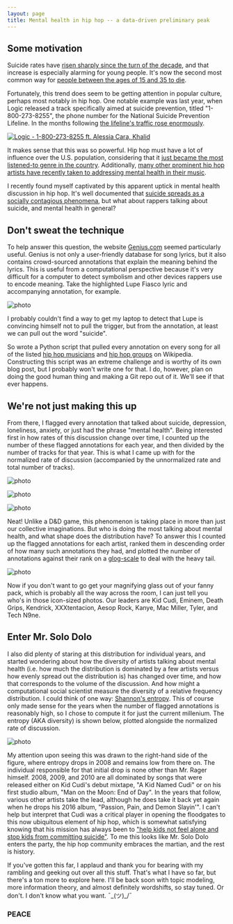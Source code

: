 ```yaml
---
layout: page
title: Mental health in hip hop -- a data-driven preliminary peak
---
```


## Some motivation

Suicide rates have [risen sharply since the turn of the decade](https://www.cdc.gov/vitalsigns/suicide/), and that increase is especially alarming for young people. It's now the second most common way for [people between the ages of 15 and 35 to die](https://www.cdc.gov/injury/wisqars/pdf/leading_causes_of_death_by_age_group_2015-a.pdf).

Fortunately, this trend does seem to be getting attention in popular culture, perhaps most notably in hip hop. One notable example was last year, when Logic released a track specifically aimed at suicide prevention, titled "1-800-273-8255", the phone number for the National Suicide Prevention Lifeline. In the months following [the lifeline's traffic rose enormously](https://www.teenvogue.com/story/logic-alessia-cara-song-drive-national-suicide-lifeline-calls). 

[![Logic - 1-800-273-8255 ft. Alessia Cara, Khalid](http://img.youtube.com/vi/Kb24RrHIbFk/0.jpg)](http://www.youtube.com/watch?v=Kb24RrHIbFk "Logic - 1-800-273-8255 ft. Alessia Cara, Khalid")

It makes sense that this was so powerful. Hip hop must have a lot of influence over the U.S. population, considering that it [just became the most listened-to genre in the country](https://www.forbes.com/sites/hughmcintyre/2017/07/17/hip-hoprb-has-now-become-the-dominant-genre-in-the-u-s-for-the-first-time/#437dba335383). Additionally, [many other prominent hip hop artists have recently taken to addressing mental health in their music](https://www.youtube.com/watch?v=3JTL5WgdDYk). 

I recently found myself captivated by this apparent uptick in mental health discussion in hip hop. It's well documented that [suicide spreads as a socially contagious phenomena](https://www.ncbi.nlm.nih.gov/books/NBK207262/), but what about rappers talking about suicide, and mental health in general?

## Don't sweat the technique

To help answer this question, the website [Genius.com](www.genius.com) seemed particularly useful. Genius is not only a user-friendly database for song lyrics, but it also contains crowd-sourced annotations that explain the meaning behind the lyrics. This is useful from a computational perspective because it's very difficult for a computer to detect symbolism and other devices rappers use to encode meaning. Take the highlighted Lupe Fiasco lyric and accompanying annotation, for example. 

![photo](https://uvm.edu/~bfemery/mental_health_rappers/lupe_annote.png)

I probably couldn't find a way to get my laptop to detect that Lupe is convincing himself not to pull the trigger, but from the annotation, at least we can pull out the word "suicide".

So wrote a Python script that pulled every annotation on every song for all of the listed [hip hop musicians](https://en.wikipedia.org/wiki/List_of_hip_hop_musicians) and [hip hop groups](https://en.wikipedia.org/wiki/List_of_hip_hop_groups) on Wikipedia. Constructing this script was an extreme challenge and is worthy of its own blog post, but I probably won't write one for that. I do, however, plan on doing the good human thing and making a Git repo out of it. We'll see if that ever happens.

## We're not just making this up

From there, I flagged every annotation that talked about suicide, depression, loneliness, anxiety, or just had the phrase "mental health". Being interested first in how rates of this discussion change over time, I counted up the number of these flagged annotations for each year, and then divided by the number of tracks for that year. This is what I came up with for the normalized rate of discussion (accompanied by the unnormalized rate and total number of tracks).

![photo](https://uvm.edu/~bfemery/mental_health_rappers/MH-timeseries.png)

![photo](https://uvm.edu/~bfemery/mental_health_rappers/MH-timeseries-unnormalized.png)

![photo](https://uvm.edu/~bfemery/mental_health_rappers/songs-timeseries.png)

Neat! Unlike a D&D game, this phenomenon is taking place in more than just our collective imaginations. But who is doing the most talking about mental health, and what shape does the distribution have? To answer this I counted up the flagged annotations for each artist, ranked them in descending order of how many such annotations they had, and plotted the number of annotations against their rank on a [glog-scale](https://twitter.com/dbemerydt/status/939998137757954049) to deal with the heavy tail.

![photo](https://uvm.edu/~bfemery/mental_health_rappers/MH-zipf-icons.png)

Now if you don't want to go get your magnifying glass out of your fanny pack, which is probably all the way across the room, I can just tell you who's in those icon-sized photos. Our leaders are Kid Cudi, Eminem, Death Grips, Kendrick, XXXtentacion, Aesop Rock, Kanye, Mac Miller, Tyler, and Tech N9ne. 

## Enter Mr. Solo Dolo

I also did plenty of staring at this distribution for individual years, and started wondering about how the diversity of artists talking about mental health (i.e. how much the distribution is dominated by a few artists versus how evenly spread out the distribution is) has changed over time, and how that corresponds to the volume of the discussion. And how might a computational social scientist measure the diversity of a relative frequency distribution. I could think of one way: [Shannon's entropy](https://en.wikipedia.org/wiki/Entropy_(information_theory)). This of course only made sense for the years when the number of flagged annotations is reasonably high, so I chose to compute it for just the current millenium. The entropy (AKA diversity) is shown below, plotted alongside the normalized rate of discussion.

![photo](https://uvm.edu/~bfemery/mental_health_rappers/rate+entropy-timeseries.png)

My attention upon seeing this was drawn to the right-hand side of the figure, where entropy drops in 2008 and remains low from there on. The individual responsible for that initial drop is none other than Mr. Rager himself. 2008, 2009, and 2010 are all dominated by songs that were released either on Kid Cudi's debut mixtape, "A Kid Named Cudi" or on his first studio album, "Man on the Moon: End of Day". In the years that follow, various other artists take the lead, although he does take it back yet again when he drops his 2016 album, "Passion, Pain, and Demon Slayin'". I can't help but interpret that Cudi was a critical player in opening the floodgates to this now ubiquitous element of hip hop, which is somewhat satisfying knowing that his mission has always been to ["help kids not feel alone and stop kids from committing suicide"](https://hiphopdx.com/news/id.27910/title.kid-cudi-says-he-wants-to-help-kids-not-feel-alone-and-stop-kids-from-committing-suicide#). To me this looks like Mr. Solo Dolo enters the party, the hip hop community embraces the martian, and the rest is history.

If you've gotten this far, I applaud and thank you for bearing with my rambling and geeking out over all this stuff. That's what I have so far, but there's a ton more to explore here. I'll be back soon with topic modeling, more information theory, and almost definitely wordshifts, so stay tuned. Or don't. I don't know what you want. ¯\_(ツ)_/¯ 

### PEACE


